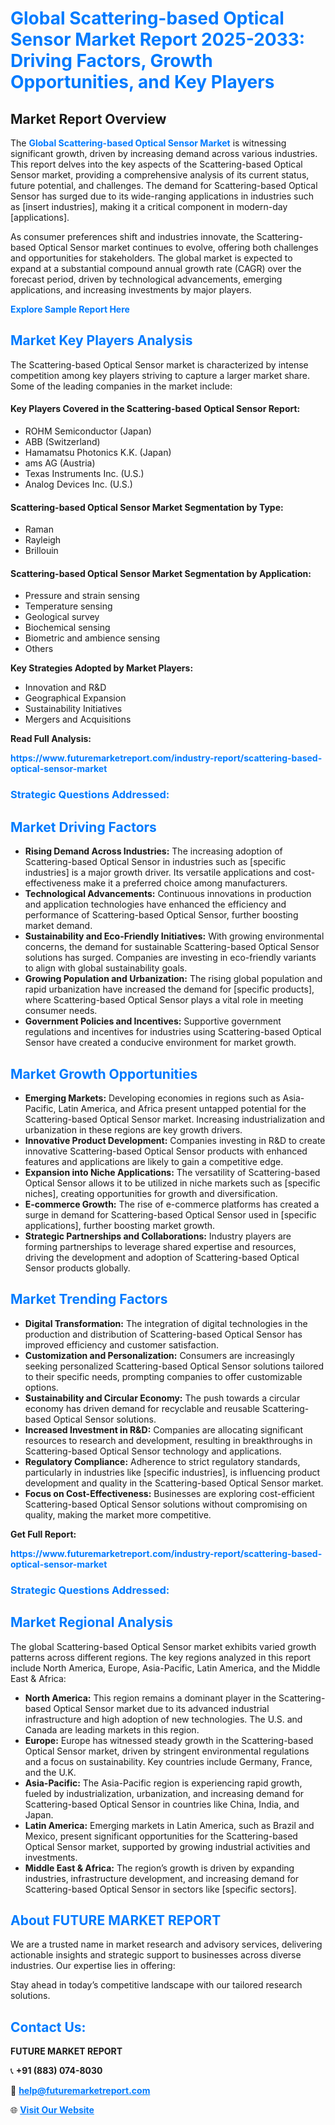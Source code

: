 <h1 style="color: #007BFF;">Global Scattering-based Optical Sensor Market Report 2025-2033: Driving Factors, Growth Opportunities, and Key Players</h1>

<section id="overview">
<h2>Market Report Overview</h2>
<p>The <a href="https://www.futuremarketreport.com/industry-report/scattering-based-optical-sensor-market" style="color: #007BFF; text-decoration: none;"><strong>Global Scattering-based Optical Sensor Market</strong></a> is witnessing significant growth, driven by increasing demand across various industries. This report delves into the key aspects of the Scattering-based Optical Sensor market, providing a comprehensive analysis of its current status, future potential, and challenges. The demand for Scattering-based Optical Sensor has surged due to its wide-ranging applications in industries such as [insert industries], making it a critical component in modern-day [applications].</p>
<p>As consumer preferences shift and industries innovate, the Scattering-based Optical Sensor market continues to evolve, offering both challenges and opportunities for stakeholders. The global market is expected to expand at a substantial compound annual growth rate (CAGR) over the forecast period, driven by technological advancements, emerging applications, and increasing investments by major players.</p>
</section>

<section id="overview">
<p><a href="https://www.futuremarketreport.com/request-sample/reportId=53915" style="color: #007BFF; text-decoration: none;"><strong>Explore Sample Report Here</strong></a></p>
</section>

<section id="key-players">
<h2 style="color: #007BFF;">Market Key Players Analysis</h2>
<p>The Scattering-based Optical Sensor market is characterized by intense competition among key players striving to capture a larger market share. Some of the leading companies in the market include:</p>
<h4>Key Players Covered in the Scattering-based Optical Sensor Report:</h4>
<ul><li>ROHM Semiconductor (Japan)</li><li>ABB (Switzerland)</li><li>Hamamatsu Photonics K.K. (Japan)</li><li>ams AG (Austria)</li><li>Texas Instruments Inc. (U.S.)</li><li>Analog Devices Inc. (U.S.)</li></ul>
<h4>Scattering-based Optical Sensor Market Segmentation by Type:</h4>
<ul><li>Raman</li><li>Rayleigh</li><li>Brillouin</li></ul>

<h4>Scattering-based Optical Sensor Market Segmentation by Application:</h4>
<ul><li>Pressure and strain sensing</li><li>Temperature sensing</li><li>Geological survey</li><li>Biochemical sensing</li><li>Biometric and ambience sensing</li><li>Others</li></ul>
<p><strong>Key Strategies Adopted by Market Players:</strong></p>
<ul>
<li>Innovation and R&D</li>
<li>Geographical Expansion</li>
<li>Sustainability Initiatives</li>
<li>Mergers and Acquisitions</li>
</ul>
</section>

<section>
<p><strong>Read Full Analysis: </strong></p><a href="https://www.futuremarketreport.com/industry-report/scattering-based-optical-sensor-market" style="color: #007BFF; text-decoration: none;"><strong>https://www.futuremarketreport.com/industry-report/scattering-based-optical-sensor-market</strong></a>
<h3 style="color: #007BFF;">Strategic Questions Addressed:</h3>
</section>

<section id="driving-factors">
<h2 style="color: #007BFF;">Market Driving Factors</h2>
<ul>
<li><strong>Rising Demand Across Industries:</strong> The increasing adoption of Scattering-based Optical Sensor in industries such as [specific industries] is a major growth driver. Its versatile applications and cost-effectiveness make it a preferred choice among manufacturers.</li>
<li><strong>Technological Advancements:</strong> Continuous innovations in production and application technologies have enhanced the efficiency and performance of Scattering-based Optical Sensor, further boosting market demand.</li>
<li><strong>Sustainability and Eco-Friendly Initiatives:</strong> With growing environmental concerns, the demand for sustainable Scattering-based Optical Sensor solutions has surged. Companies are investing in eco-friendly variants to align with global sustainability goals.</li>
<li><strong>Growing Population and Urbanization:</strong> The rising global population and rapid urbanization have increased the demand for [specific products], where Scattering-based Optical Sensor plays a vital role in meeting consumer needs.</li>
<li><strong>Government Policies and Incentives:</strong> Supportive government regulations and incentives for industries using Scattering-based Optical Sensor have created a conducive environment for market growth.</li>
</ul>
</section>

<section id="growth-opportunities">
<h2 style="color: #007BFF;">Market Growth Opportunities</h2>
<ul>
<li><strong>Emerging Markets:</strong> Developing economies in regions such as Asia-Pacific, Latin America, and Africa present untapped potential for the Scattering-based Optical Sensor market. Increasing industrialization and urbanization in these regions are key growth drivers.</li>
<li><strong>Innovative Product Development:</strong> Companies investing in R&D to create innovative Scattering-based Optical Sensor products with enhanced features and applications are likely to gain a competitive edge.</li>
<li><strong>Expansion into Niche Applications:</strong> The versatility of Scattering-based Optical Sensor allows it to be utilized in niche markets such as [specific niches], creating opportunities for growth and diversification.</li>
<li><strong>E-commerce Growth:</strong> The rise of e-commerce platforms has created a surge in demand for Scattering-based Optical Sensor used in [specific applications], further boosting market growth.</li>
<li><strong>Strategic Partnerships and Collaborations:</strong> Industry players are forming partnerships to leverage shared expertise and resources, driving the development and adoption of Scattering-based Optical Sensor products globally.</li>
</ul>
</section>

<section id="trending-factors">
<h2 style="color: #007BFF;">Market Trending Factors</h2>
<ul>
<li><strong>Digital Transformation:</strong> The integration of digital technologies in the production and distribution of Scattering-based Optical Sensor has improved efficiency and customer satisfaction.</li>
<li><strong>Customization and Personalization:</strong> Consumers are increasingly seeking personalized Scattering-based Optical Sensor solutions tailored to their specific needs, prompting companies to offer customizable options.</li>
<li><strong>Sustainability and Circular Economy:</strong> The push towards a circular economy has driven demand for recyclable and reusable Scattering-based Optical Sensor solutions.</li>
<li><strong>Increased Investment in R&D:</strong> Companies are allocating significant resources to research and development, resulting in breakthroughs in Scattering-based Optical Sensor technology and applications.</li>
<li><strong>Regulatory Compliance:</strong> Adherence to strict regulatory standards, particularly in industries like [specific industries], is influencing product development and quality in the Scattering-based Optical Sensor market.</li>
<li><strong>Focus on Cost-Effectiveness:</strong> Businesses are exploring cost-efficient Scattering-based Optical Sensor solutions without compromising on quality, making the market more competitive.</li>
</ul>
</section>

<section>
<p><strong>Get Full Report: </strong></p><a href="https://www.futuremarketreport.com/industry-report/scattering-based-optical-sensor-market" style="color: #007BFF; text-decoration: none;"><strong>https://www.futuremarketreport.com/industry-report/scattering-based-optical-sensor-market</strong></a>
<h3 style="color: #007BFF;">Strategic Questions Addressed:</h3>
</section>


<section id="regional-analysis">
<h2 style="color: #007BFF;">Market Regional Analysis</h2>
<p>The global Scattering-based Optical Sensor market exhibits varied growth patterns across different regions. The key regions analyzed in this report include North America, Europe, Asia-Pacific, Latin America, and the Middle East & Africa:</p>
<ul>
<li><strong>North America:</strong> This region remains a dominant player in the Scattering-based Optical Sensor market due to its advanced industrial infrastructure and high adoption of new technologies. The U.S. and Canada are leading markets in this region.</li>
<li><strong>Europe:</strong> Europe has witnessed steady growth in the Scattering-based Optical Sensor market, driven by stringent environmental regulations and a focus on sustainability. Key countries include Germany, France, and the U.K.</li>
<li><strong>Asia-Pacific:</strong> The Asia-Pacific region is experiencing rapid growth, fueled by industrialization, urbanization, and increasing demand for Scattering-based Optical Sensor in countries like China, India, and Japan.</li>
<li><strong>Latin America:</strong> Emerging markets in Latin America, such as Brazil and Mexico, present significant opportunities for the Scattering-based Optical Sensor market, supported by growing industrial activities and investments.</li>
<li><strong>Middle East & Africa:</strong> The region’s growth is driven by expanding industries, infrastructure development, and increasing demand for Scattering-based Optical Sensor in sectors like [specific sectors].</li>
</ul>
</section>

<footer>
<h2 style="color: #007BFF;">About FUTURE MARKET REPORT</h2>
<p>We are a trusted name in market research and advisory services, delivering actionable insights and strategic support to businesses across diverse industries. Our expertise lies in offering:</p>

<p>Stay ahead in today’s competitive landscape with our tailored research solutions.</p>

<h2 style="color: #007BFF;">Contact Us:</h2>
<p><strong>FUTURE MARKET REPORT</strong></p>
<p>📞 <strong>+91 (883) 074-8030</strong></p>
<p>📧 <strong><a href="mailto:help@futuremarketreport.com" style="color: #007BFF;">help@futuremarketreport.com</a></strong></p>
<p>🌐 <strong><a href="https://www.futuremarketreport.com/" style="color: #007BFF;">Visit Our Website</a></strong></p>
</footer>